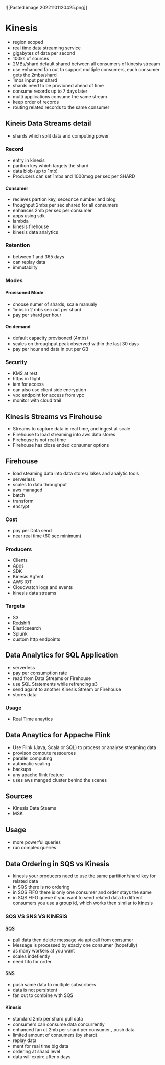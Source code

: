 ![[Pasted image 20221101120425.png]]
# Kinesis
- region scoped
- real time data streaming service
- gigabytes of data per second
- 100ks of sources
- 2MBs/shard default shared between all consumers of kinesis streaam
- use enhanced fan out to support multiple consumers, each consumer gets the 2mbs/shard
- 1mbs input per shard 
- shards need to be provioned ahead of time
- consume records up to 7 days later
- multi applications consume the same stream
- keep order of records
- routing related records to the same consumer

## Kineis Data Streams detail
- shards which split data and computing power

### Record
- entry in kinesis
- parition key which targets the shard
- data blob (up to 1mb)
- Producers can set 1mbs and 1000msg per sec per SHARD

#### Consumer
- recieves partion key, seceqnce number and blog
- thoughput 2mbs per sec shared for all consumers
- enhances 2mb per sec per consumer
- apps using sdk
- lambda
- kinesis firehouse
- kinesis data analytics

### Retention
- between 1 and 365 days
- can replay data
- immutabilty

### Modes

#### Provisoned Mode 
- choose numer of shards, scale manualy
- 1mbs in 2 mbs sec out per shard
- pay per shard per hour

#### On demand
- default capacity provisoned (4mbs)
- scales on throughput peak observed within the last 30 days
- pay per hour and data in out per GB

### Security
- KMS at rest
- https in flight
- iam for access
- can also use client side encryption
- vpc endpoint for access from vpc
- monitor with cloud trail

## Kinesis Streams vs Firehouse
- Streams to capture data in real time, and ingest at scale
- Firehouse to load streaming into aws data stores
- Firehouse is not real time
- Firehouse has close ended consumer options

## Firehouse
- load steaming data into data stores/ lakes and analytic tools
- serverless
- scales to data throughput
- aws managed
- batch
- transform
- encrypt

### Cost
- pay per Data send
- near real time (60 sec minimum)

### Producers
- Clients
- Apps
- SDK
- Kinesis Agfent
- AWS IOT
- Cloudwatch logs and events
- kinesis data streams

### Targets
- S3
- Redshift
- Elasticsearch
- Splunk
- custom http endpoints

## Data Analytics for SQL Application
- serverless
- pay per consumption rate
- read from Data Streams or Firehouse
- use SQL Statements while refrencing s3
- send againt to another Kinesis Stream or Firehouse
- stores data

### Usage
- Real Time anaytics

## Data Anaytics for Appache Flink
- Use Flink (Java, Scala or SQL) to process or analyse streaming data
- provison compute ressources
- parallel computing
- automatic scaling
- backups
- any apache flink feature
- uses aws manged cluster behind the scenes

## Sources
- Kinesis Data Steams
- MSK

## Usage
- more powerful queries
- run complex queries

## Data Ordering in SQS vs Kinesis
- kinesis your producers need to use the same partition/shard key for related data
- in SQS there is no ordering
- in SQS FIFO there is only one consumer and order stays the same
- in SQS FIFO queue if you want to send related data to diffrent consumers you use a group id, which works then similar to kinesis

### SQS VS SNS VS KINESIS

#### SQS 
- pull data then delete message via api call from consumer
- Message is processed by exacly one consumer (hopefully)
- as many workers at you want
- scales indefiently
- need fifo for order

#### SNS
- push same data to multiple subscribers
- data is not persistent
- fan out to combine with SQS

#### Kinesis
- standard 2mb per shard pull data
- consumers can consume data concurrently
- enhanced fan ut 2mb per shard per consumer , push data
- limited amount of consumers (by shard)
- replay data
- ment for real time big data
- ordering at shard level
- data will expire after x days